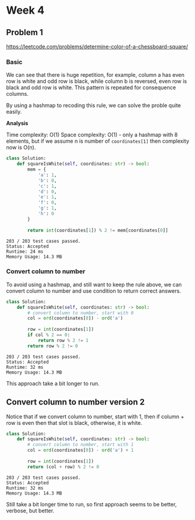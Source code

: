 # Week 4

## Problem 1
https://leetcode.com/problems/determine-color-of-a-chessboard-square/

### Basic

We can see that there is huge repetition, for example, column a has even row is white and odd row is black, while column b is reversed, even row is black and odd row is white. This pattern is repeated for consequence columns.

By using a hashmap to recoding this rule, we can solve the proble quite easily.

**Analysis**

Time complexity: O(1)
Space complexity: O(1) - only a hashmap with 8 elements, but if we assume n is number of `coordinates[1]` then complexity now is O(n).

```python
class Solution:
    def squareIsWhite(self, coordinates: str) -> bool:
        mem = {
            'a': 1,
            'b': 0,
            'c': 1,
            'd': 0,
            'e': 1,
            'f': 0,
            'g': 1,
            'h': 0
        }
        
        return int(coordinates[1]) % 2 != mem[coordinates[0]]
```
```
203 / 203 test cases passed.
Status: Accepted
Runtime: 24 ms
Memory Usage: 14.3 MB
```

### Convert column to number

To avoid using a hashmap, and still want to keep the rule above, we can convert column to number and use condition to return correct answers.

```python
class Solution:
    def squareIsWhite(self, coordinates: str) -> bool:
        # convert column to number, start with 0
        col = ord(coordinates[0]) - ord('a')
        
        row = int(coordinates[1])
        if col % 2 == 0:
            return row % 2 != 1
        return row % 2 != 0
```
```
203 / 203 test cases passed.
Status: Accepted
Runtime: 32 ms
Memory Usage: 14.3 MB
```

This approach take a bit longer to run.

## Convert column to number version 2

Notice that if we convert column to number, start with 1, then if column + row is even then that slot is black, otherwise, it is white.

```python
class Solution:
    def squareIsWhite(self, coordinates: str) -> bool:
        # convert column to number, start with 1
        col = ord(coordinates[0]) - ord('a') + 1
        
        row = int(coordinates[1])
        return (col + row) % 2 != 0
```
```
203 / 203 test cases passed.
Status: Accepted
Runtime: 32 ms
Memory Usage: 14.3 MB
```

Still take a bit longer time to run, so first approach seems to be better, verbose, but better.
